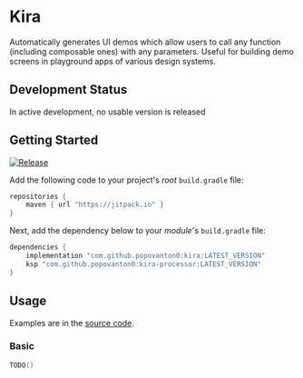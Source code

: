 # Kira
Automatically generates UI demos which allow users to call any function (including composable ones) 
with any parameters. Useful for building demo screens in playground apps of various design systems.

## Development Status
In active development, no usable version is released

## Getting Started

[![Release](https://jitpack.io/v/popovanton0/kira.svg)](https://jitpack.io/#popovanton0/kira)

Add the following code to your project's _root_ `build.gradle` file:

```groovy
repositories {
    maven { url "https://jitpack.io" }
}
```

Next, add the dependency below to your _module_'s `build.gradle` file:

```gradle
dependencies {
    implementation "com.github.popovanton0:kira:LATEST_VERSION"
    ksp "com.github.popovanton0:kira-processor:LATEST_VERSION"
}
```

## Usage

Examples are in the [source code](https://github.com/popovanton0/kira/blob/main/app/src/main/java/com/popovanton0/kira/demo/MainActivity.kt).

### Basic

```kotlin
TODO()
```

